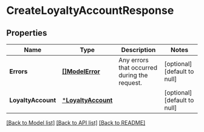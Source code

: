 # CreateLoyaltyAccountResponse

## Properties

 Name               | Type                                     | Description                                  | Notes                        
--------------------|------------------------------------------|----------------------------------------------|------------------------------
 **Errors**         | [**[]ModelError**](Error.md)             | Any errors that occurred during the request. | [optional] [default to null] 
 **LoyaltyAccount** | [***LoyaltyAccount**](LoyaltyAccount.md) |                                              | [optional] [default to null] 

[[Back to Model list]](../README.md#documentation-for-models) [[Back to API list]](../README.md#documentation-for-api-endpoints) [[Back to README]](../README.md)

